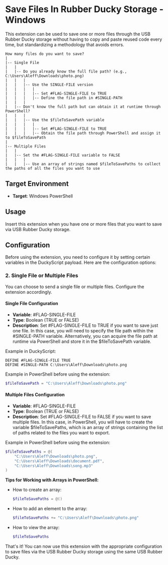 # Save Files In Rubber Ducky Storage - Windows

This extension can be used to save one or more files through the USB Rubber Ducky storage without having to copy and paste reused code every time, but standardizing a methodology that avoids errors.

```
How many files do you want to save?
|
|-- Single File
|   |
|   |-- Do you already know the full file path? (e.g., C:\Users\Aleff\Downloads\photo.png)
|   |   |
|   |   |-- Use the SINGLE-FILE version
|   |   |   |
|   |   |   |-- Set #FLAG-SINGLE-FILE to TRUE
|   |   |   |-- Define the file path in #SINGLE-PATH
|   |   |
|   |-- Don't know the full path but can obtain it at runtime through PowerShell?
|   |   |
|   |   |-- Use the $fileToSavePath variable
|   |   |   |
|   |   |   |-- Set #FLAG-SINGLE-FILE to TRUE
|   |   |   |-- Obtain the file path through PowerShell and assign it to $fileToSavePath
|
|-- Multiple Files
|   |
|   |-- Set the #FLAG-SINGLE-FILE variable to FALSE
|   |   |
|   |   |-- Use an array of strings named $fileToSavePaths to collect the paths of all the files you want to use

```


## Target Environment

- **Target**: Windows PowerShell

## Usage

Insert this extension when you have one or more files that you want to save via USB Rubber Ducky storage.

## Configuration

Before using the extension, you need to configure it by setting certain variables in the DuckyScript payload. Here are the configuration options:

### 2. Single File or Multiple Files

You can choose to send a single file or multiple files. Configure the extension accordingly.

#### Single File Configuration

- **Variable**: #FLAG-SINGLE-FILE
- **Type**: Boolean (TRUE or FALSE)
- **Description**: Set #FLAG-SINGLE-FILE to TRUE if you want to save just one file. In this case, you will need to specify the file path within the #SINGLE-PATH variable. Alternatively, you can acquire the file path at runtime via PowerShell and store it in the $fileToSavePath variable.

Example in DuckyScript:
```DuckyScript
DEFINE #FLAG-SINGLE-FILE TRUE
DEFINE #SINGLE-PATH C:\Users\Aleff\Downloads\photo.png
```

Example in PowerShell before using the extension:
```powershell
$fileToSavePath = "C:\Users\Aleff\Downloads\photo.png"
```

#### Multiple Files Configuration

- **Variable**: #FLAG-SINGLE-FILE
- **Type**: Boolean (TRUE or FALSE)
- **Description**: Set #FLAG-SINGLE-FILE to FALSE if you want to save multiple files. In this case, in PowerShell, you will have to create the variable $fileToSavePaths, which is an array of strings containing the list of paths related to the files you want to export.

Example in PowerShell before using the extension:
```powershell
$fileToSavePaths = @(
    "C:\Users\Aleff\Downloads\photo.png",
    "C:\Users\Aleff\Downloads\document.pdf",
    "C:\Users\Aleff\Downloads\song.mp3"
)
```

**Tips for Working with Arrays in PowerShell:**

- How to create an array:
  ```powershell
  $fileToSavePaths = @()
  ```

- How to add an element to the array:
  ```powershell
  $fileToSavePaths += "C:\Users\Aleff\Downloads\photo.png"
  ```

- How to view the array:
  ```powershell
  $fileToSavePaths
  ```

That's it! You can now use this extension with the appropriate configuration to save files via the USB Rubber Ducky storage using the same USB Rubber Ducky.

